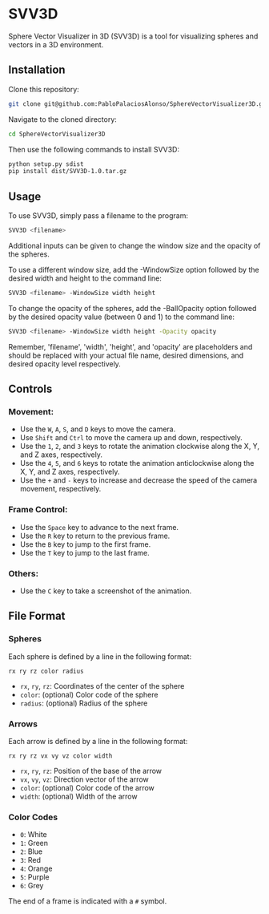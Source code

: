 # SVV3D
Sphere Vector Visualizer in 3D (SVV3D) is a tool for visualizing spheres and vectors in a 3D environment.

## Installation

Clone this repository:

```bash
git clone git@github.com:PabloPalaciosAlonso/SphereVectorVisualizer3D.git
```

Navigate to the cloned directory:

```bash
cd SphereVectorVisualizer3D
```

Then use the following commands to install SVV3D:

```bash
python setup.py sdist
pip install dist/SVV3D-1.0.tar.gz
```

## Usage
To use SVV3D, simply pass a filename to the program:

```bash
SVV3D <filename>
```

Additional inputs can be given to change the window size and the opacity of the spheres.

To use a different window size, add the  -WindowSize option followed by the desired width and height to the command line:

```bash
SVV3D <filename> -WindowSize width height
```

To change the opacity of the spheres, add the -BallOpacity option followed by the desired opacity value (between 0 and 1) to the command line:

```bash
SVV3D <filename> -WindowSize width height -Opacity opacity
```

Remember, 'filename', 'width', 'height', and 'opacity' are placeholders and should be replaced with your actual file name, desired dimensions, and desired opacity level respectively.


## Controls
### Movement:
- Use the `W`, `A`, `S`, and `D` keys to move the camera.
- Use `Shift` and `Ctrl` to move the camera up and down, respectively.
- Use the `1`, `2`, and `3` keys to rotate the animation clockwise along the X, Y, and Z axes, respectively.
- Use the `4`, `5`, and `6` keys to rotate the animation anticlockwise along the X, Y, and Z axes, respectively.
- Use the `+` and `-` keys to increase and decrease the speed of the camera movement, respectively.

### Frame Control:
- Use the `Space` key to advance to the next frame.
- Use the `R` key to return to the previous frame.
- Use the `B` key to jump to the first frame.
- Use the `T` key to jump to the last frame.

### Others:
- Use the `C` key to take a screenshot of the animation.

## File Format
### Spheres
Each sphere is defined by a line in the following format:
```
rx ry rz color radius
```
- `rx`, `ry`, `rz`: Coordinates of the center of the sphere
- `color`: (optional) Color code of the sphere
- `radius`: (optional) Radius of the sphere

### Arrows
Each arrow is defined by a line in the following format:
```
rx ry rz vx vy vz color width
```
- `rx`, `ry`, `rz`: Position of the base of the arrow
- `vx`, `vy`, `vz`: Direction vector of the arrow
- `color`: (optional) Color code of the arrow
- `width`: (optional) Width of the arrow

### Color Codes
- `0`: White
- `1`: Green
- `2`: Blue
- `3`: Red
- `4`: Orange
- `5`: Purple
- `6`: Grey

The end of a frame is indicated with a `#` symbol.

